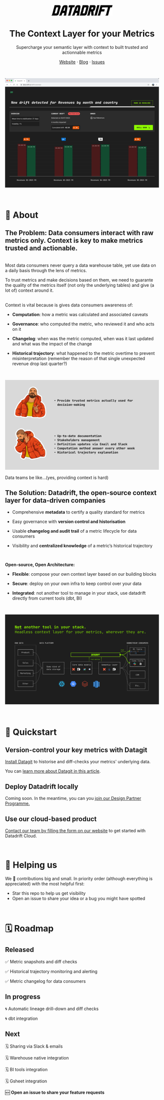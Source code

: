 </br>
<p align="center">
  <a href="https://www.data-drift.io">
    <picture>
      <source media="(prefers-color-scheme: dark)" srcset="./datadrift-logo-light.png" width="200px">
      <source media="(prefers-color-scheme: light)" srcset="./datadrift-logo-dark.png" width="200px">
      <img src="./datadrift-logo-dark.png" width="200px" alt="Datadrift logo" />
    </picture>
  </a>
</p>


<h1 align="center" >The Context Layer for your Metrics</h1>
<p align="center">Supercharge your semantic layer with context to built trusted and actionnable metrics</p>

<p align="center"><a href="https://data-drift.io">Website</a> · <a href="https://www.data-drift.io/blog">Blog</a> · <a href="https://github.com/data-drift/data-drift/issues">Issues</p>
</br>
<p align="center">
  <a href="https://www.data-drift.io">
    <img src="./datadrift-new-drift.png" alt="DataDrift hero with metric volatility charts" />
  </a>
</p>
</br>

# 👋 About

## The Problem: Data consumers interact with raw metrics only. Context is key to make metrics trusted and actionable.  

</br>
Most data consumers never query a data warehouse table, yet use data on a daily basis through the lens of metrics.  

To trust metrics and make decisions based on them, we need to guarante the quality of the metrics itself (not only the underlying tables) and give (a lot of) context around it.

</br>
Context is vital because is gives data consumers awareness of: 

- **Computation**: how a metric was calculated and associated caveats  

- **Governance**: who computed the metric, who reviewed it and who acts on it

- **Changelog**: when was the metric computed, when was it last updated and what was the impact of the change  

- **Historical trajectory**: what happened to the metric overtime to prevent misinterpretation (remember the reason of that single unexpected revenue drop last quarter?)

</br>
<p align="center">
  <a href="https://www.data-drift.io">
    <img src="./datadrift-repo-meme.png" alt="DataDrift hero with metric volatility charts" />
  </a>
</p>
Data teams be like...(yes, providing context is hard)

</br>


## The Solution: Datadrift, the open-source context layer for data-driven companies

- Comprehensive **metadata** to certify a quality standard for metrics  

- Easy governance with **version control and historisation**

- Usable **changelog and audit trail** of a metric lifecycle for data consumers  

- Visibility and **centralized knowledge** of a metric’s historical trajectory

</br>

**Open-source, Open Architecture:**

- **Flexible**: compose your own context layer based on our building blocks  

- **Secure**: deploy on your own infra to keep control over your data  

- **Integrated**: not another tool to manage in your stack, use datadrift directly from current tools (dbt, BI)

</br>
<p align="center">
  <a href="https://www.data-drift.io">
    <img src="./datadrift-stack-schema.png" alt="Headless context for your metrics, wherever they are" />
  </a>
</p>

</br>

# 🚀 Quickstart

## Version-control your key metrics with Datagit
[Install Datagit](https://github.com/data-drift/data-drift/tree/main/tools/datagit#datagit) to historise and diff-checks your metrics' underlying data.

You can [learn more about Datagit in this article](https://www.data-drift.io/blog/git-for-your-data).

## Deploy Datadrift locally
Coming soon. 
In the meantime, you can you [join our Design Partner Programme.](https://www.data-drift.io/design-partner)

## Use our cloud-based product
[Contact our team by filling the form on our website](https://www.data-drift.io/) to get started with Datadrift Cloud.

</br>

# 💚 Helping us

We 💚 contributions big and small. In priority order (although everything is appreciated) with the most helpful first:

- Star this repo to help us get visibility
- Open an issue to share your idea or a bug you might have spotted

</br>

# 🗓 Roadmap

## Released

✅ Metric snapshots and diff checks

✅ Historical trajectory monitoring and alerting

✅ Metric changelog for data consumers

## In progress

🌀 Automatic lineage drill-down and diff checks

🌀 dbt integration

## Next

🗓 Sharing via Slack & emails 

🗓 Warehouse native integration

🗓 BI tools integration

🗓 Gsheet integration

🆕 **Open an issue to share your feature requests**